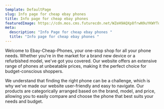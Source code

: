 ```yaml
---
template: DefaultPage
slug: Info page for cheap ebay phones
title: Info page for cheap ebay phones
featuredImage: https://cdn.mos.cms.futurecdn.net/WZeH9AQXp8frwN9uYKWYTd.jpg
meta:
  description: "Info Page for cheap ebay phones "
  title: "Info page for cheap ebay phones "
---
```





Welcome to Ebay-Cheap-Phones, your one-stop shop for all your phone needs. Whether you're in the market for a brand new device or a refurbished model, we've got you covered. Our website offers an extensive range of phones at unbeatable prices, making it the perfect choice for budget-conscious shoppers.

We understand that finding the right phone can be a challenge, which is why we've made our website user-friendly and easy to navigate. Our products are categorically arranged based on the brand, model, and price, allowing you to easily compare and choose the phone that best suits your needs and budget.
